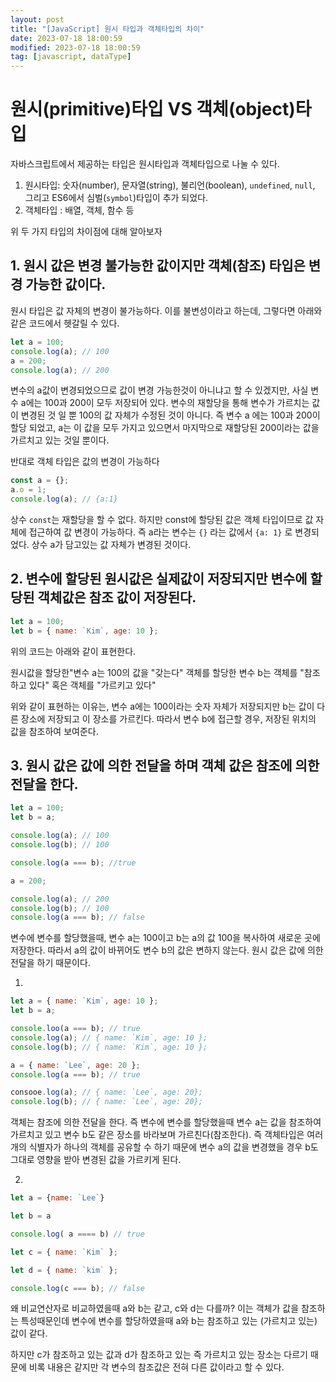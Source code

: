 ```yaml
---
layout: post
title: "[JavaScript] 원시 타입과 객체타입의 차이"
date: 2023-07-18 18:00:59
modified: 2023-07-18 18:00:59
tag: [javascript, dataType]
---
```


# 원시(primitive)타입 VS 객체(object)타입

자바스크립트에서 제공하는 타입은 원시타입과 객체타입으로 나눌 수 있다.

1. 원시타입: 숫자(number), 문자열(string), 불리언(boolean), `undefined`, `null`, 그리고 ES6에서 심벌(`symbol`)타입이 추가 되었다.
2. 객체타입 : 배열, 객체, 함수 등

위 두 가지 타입의 차이점에 대해 알아보자

## 1. 원시 값은 변경 불가능한 값이지만 객체(참조) 타입은 변경 가능한 값이다.

원시 타입은 값 자체의 변경이 불가능하다. 이를 불변성이라고 하는데, 그렇다면 아래와 같은 코드에서 헷갈릴 수 있다.

```javascript
let a = 100;
console.log(a); // 100
a = 200;
console.log(a); // 200
```

변수의 a값이 변경되었으므로 값이 변경 가능한것이 아니냐고 할 수 있겠지만, 사실 변수 a에는 100과 200이 모두 저장되어 있다. 변수의 재할당을 통해 변수가 가르치는 값이 변경된 것 일 뿐 100의 값 자체가 수정된 것이 아니다. 즉 변수 a 에는 100과 200이 할당 되었고, a는 이 값을 모두 가지고 있으면서 마지막으로 재할당된 200이라는 값을 가르치고 있는 것일 뿐이다.

반대로 객체 타입은 값의 변경이 가능하다

```javascript
const a = {};
a.o = 1;
console.log(a); // {a:1}
```

상수 `const`는 재할당을 할 수 없다. 하지만 const에 할당된 값은 객체 타입이므로 값 자체에 접근하여 값 변경이 가능하다. 즉 a라는 변수는 `{}` 라는 값에서 `{a: 1}` 로 변경되었다. 상수 a가 담고있는 값 자체가 변경된 것이다.

## 2. 변수에 할당된 원시값은 실제값이 저장되지만 변수에 할당된 객체값은 참조 값이 저장된다.

```javascript
let a = 100;
let b = { name: `Kim`, age: 10 };
```

위의 코드는 아래와 같이 표현한다.

원시값을 할당한"변수 a는 100의 값을 "갖는다"
객체를 할당한 변수 b는 객체를 "참조하고 있다" 혹은 객체를 "가르키고 있다"

위와 같이 표현하는 이유는,
변수 a에는 100이라는 숫자 자체가 저장되지만
b는 값이 다른 장소에 저장되고 이 장소를 가르킨다.
따라서 변수 b에 접근할 경우, 저장된 위치의 값을 참조하여 보여준다.

## 3. 원시 값은 값에 의한 전달을 하며 객체 값은 참조에 의한 전달을 한다.

```javascript
let a = 100;
let b = a;

console.log(a); // 100
console.log(b); // 100

console.log(a === b); //true

a = 200;

console.log(a); // 200
console.log(b); // 100
console.log(a === b); // false
```

변수에 변수를 할당했을때, 변수 a는 100이고 b는 a의 값 100을 복사하여 새로운 곳에 저장한다. 따라서 a의 값이 바뀌어도 변수 b의 값은 변하지 않는다. 원시 값은 값에 의한 전달을 하기 때문이다.

1.

```javascript
let a = { name: `Kim`, age: 10 };
let b = a;

console.loo(a === b); // true
console.log(a); // { name: `Kim`, age: 10 };
console.log(b); // { name: `Kim`, age: 10 };

a = { name: `Lee`, age: 20 };
console.log(a === b); // true

consooe.log(a); // { name: `Lee`, age: 20};
console.log(b); // { name: `Lee`, age: 20};
```

객체는 참조에 의한 전달을 한다. 즉 변수에 변수를 할당했을때 변수 a는 값을 참조하여 가르치고 있고 변수 b도 같은 장소를 바라보며 가르친다(참조한다). 즉 객체타입은 여러 개의 식별자가 하나의 객체를 공유할 수 하기 때문에 변수 a의 값을 변경했을 경우 b도 그대로 영향을 받아 변경된 값을 가르키게 된다.

2.

```javascript
let a = {name: `Lee`}

let b = a

console.log( a ==== b) // true
```

```javascript
let c = { name: `Kim` };

let d = { name: `kim` };

console.log(c === b); // false
```

왜 비교연산자로 비교하였을때 a와 b는 같고, c와 d는 다를까?
이는 객체가 값을 참조하는 특성때문인데
변수에 변수를 할당하였을때 a와 b는 참조하고 있는 (가르치고 있는) 값이 같다.

하지만 c가 참조하고 있는 값과 d가 참조하고 있는 즉 가르치고 있는 장소는 다르기 때문에 비록 내용은 같지만 각 변수의 참조값은 전혀 다른 값이라고 할 수 있다.
